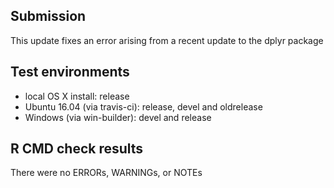 ## Submission
This update fixes an error arising from a recent update to the dplyr package

## Test environments
* local OS X install: release
* Ubuntu 16.04 (via travis-ci): release, devel and oldrelease
* Windows (via win-builder): devel and release

## R CMD check results
There were no ERRORs, WARNINGs, or NOTEs

